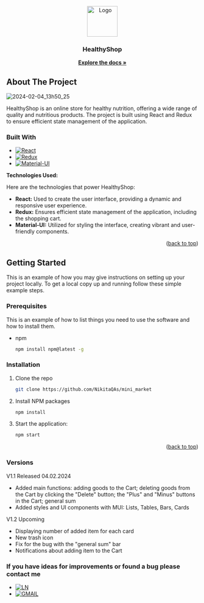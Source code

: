 
<!-- PROJECT LOGO -->
<br />
<div align="center">
  <a href="https://github.com/NikitaQAs">
    <img src="https://avatars.githubusercontent.com/u/130240201?s=400&u=af2c9517f80b2a8d60802529ce7b34fb3a5f06db&v=4" alt="Logo" width="80" height="80">
  </a>

  <h3 align="center">HealthyShop</h3>

  <p align="center">
    <a href="https://github.com/NikitaQAs/mini_market"><strong>Explore the docs »</strong></a>
    <br />
  </p>
</div>

<!-- ABOUT THE PROJECT -->
## About The Project

![2024-02-04_13h50_25](https://github.com/NikitaQAs/mini_market/assets/130240201/0c8ca0a9-a212-4dd1-a41c-53e7294526e5)


HealthyShop is an online store for healthy nutrition, offering a wide range of quality and nutritious products. The project is built using React and Redux to ensure efficient state management of the application.


### Built With

* [![React][React.js]][React-url]
* [![Redux][Redux.js]][Redux-url]
* [![Material-UI][Material-UI]][Mui-url]

**Technologies Used:**

Here are the technologies that power HealthyShop:

- **React:** Used to create the user interface, providing a dynamic and responsive user experience.
- **Redux:** Ensures efficient state management of the application, including the shopping cart.
- **Material-UI:** Utilized for styling the interface, creating vibrant and user-friendly components.

<p align="right">(<a href="#readme-top">back to top</a>)</p>


<!-- GETTING STARTED -->
## Getting Started

This is an example of how you may give instructions on setting up your project locally.
To get a local copy up and running follow these simple example steps.

### Prerequisites

This is an example of how to list things you need to use the software and how to install them.
* npm
  ```sh
  npm install npm@latest -g
  ```

### Installation

1. Clone the repo
   ```sh
   git clone https://github.com/NikitaQAs/mini_market
   ```
2. Install NPM packages
   ```sh
   npm install
   ```
3. Start the application: 
   ```sh
   npm start
   ```

<p align="right">(<a href="#readme-top">back to top</a>)</p>

### Versions

V1.1 Released 04.02.2024
<ul>
  <li>Added main functions: adding goods to the Cart; deleting goods from the Cart by clicking the "Delete" button; the "Plus" and "Minus" buttons in the Cart; general sum</li>
  <li>Added styles and UI components with MUI: Lists, Tables, Bars, Cards</li>
</ul>

V1.2 Upcoming
<ul>
  <li>Displaying number of added item for each card</li>
  <li>New trash icon</li>
  <li>Fix for the bug with the "general sum" bar</li>
  <li>Notifications about adding item to the Cart</li>
</ul>

### If you have ideas for improvements or found a bug please contact me 

* [![LN][LN-logo]][LN-url]
* [![GMAIL][GMAIL-logo]][Gmail-url]

<!-- MARKDOWN LINKS & IMAGES -->
[React.js]: https://cdn4.iconfinder.com/data/icons/logos-3/600/React.js_logo-48.png
[React-url]: https://reactjs.org/
[Redux.js]: https://cdn4.iconfinder.com/data/icons/logos-brands-5/24/redux-48.png
[Redux-url]: https://redux.js.org/
[Material-UI]: https://cdn.icon-icons.com/icons2/3913/PNG/48/mui_logo_icon_248416.png
[Mui-url]: https://mui.com
[LN-logo]: https://cdn1.iconfinder.com/data/icons/logotypes/32/square-linkedin-48.png
[LN-url]: https://www.linkedin.com/in/nikita-borushko-188b93269/
[GMAIL-logo]: https://cdn1.iconfinder.com/data/icons/google-new-logos-1/32/gmail_new_logo-48.png
[Gmail-url]: mailto:nikitaborushkoqa@gmail.com
